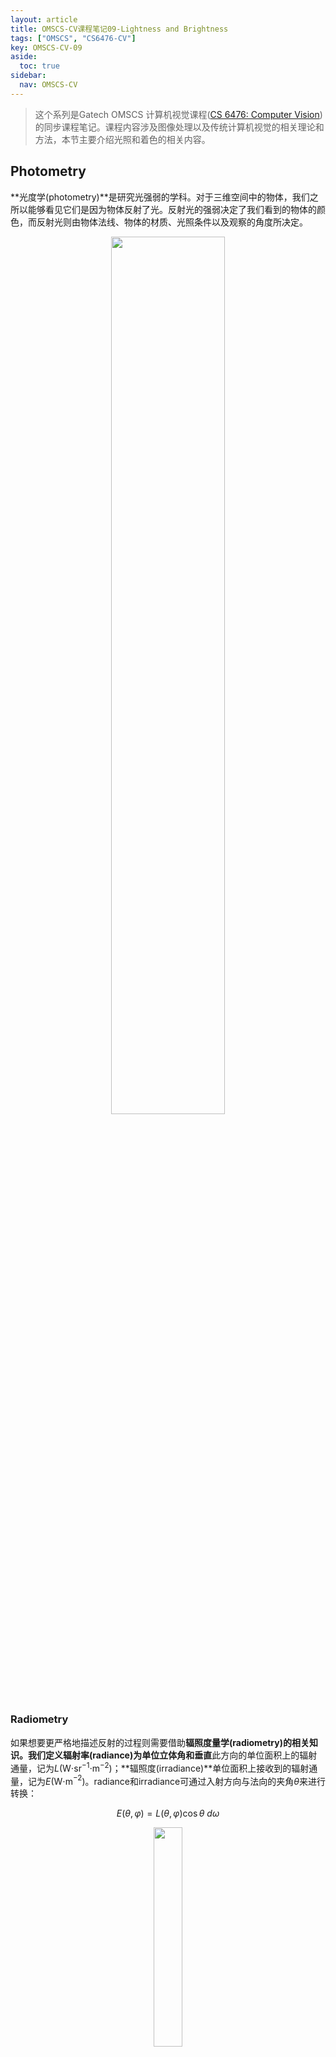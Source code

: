 ```yaml
---
layout: article
title: OMSCS-CV课程笔记09-Lightness and Brightness
tags: ["OMSCS", "CS6476-CV"]
key: OMSCS-CV-09
aside:
  toc: true
sidebar:
  nav: OMSCS-CV
---
```


> 这个系列是Gatech OMSCS 计算机视觉课程([CS 6476: Computer Vision](https://omscs.gatech.edu/cs-6476-computer-vision))的同步课程笔记。课程内容涉及图像处理以及传统计算机视觉的相关理论和方法，本节主要介绍光照和着色的相关内容。
<!--more-->

## Photometry

**光度学(photometry)**是研究光强弱的学科。对于三维空间中的物体，我们之所以能够看见它们是因为物体反射了光。反射光的强弱决定了我们看到的物体的颜色，而反射光则由物体法线、物体的材质、光照条件以及观察的角度所决定。

<div align=center>
<img src="https://i.imgur.com/ZOer74o.png" width="60%">
</div>

### Radiometry

如果想要更严格地描述反射的过程则需要借助**辐照度量学(radiometry)**的相关知识。我们定义**辐射率(radiance)**为单位立体角和**垂直**此方向的单位面积上的辐射通量，记为$L$(W⋅sr$^{−1}$⋅m$^{−2}$)；**辐照度(irradiance)**单位面积上接收到的辐射通量，记为$E$(W⋅m$^{−2}$)。radiance和irradiance可通过入射方向与法向的夹角$\theta$来进行转换：

$$
E(\theta, \varphi) = L(\theta, \varphi) \cos \theta \ d\omega
$$

<div align=center>
<img src="https://i.imgur.com/ZpYW7Oh.png" width="30%">
</div>

当光线照射到物体上时，物体反射出的radiance由**双向反射分布函数(bidirectional reflectance distribution function, BRDF)**控制，它定义为反射出的radiance与接收到的irradiance的比值：

$$
f(\theta_i, \varphi_i; \theta_r, \varphi_r) = \frac{L(\theta_r, \varphi_r)}{E(\theta_i, \varphi_i)}
$$

<div align=center>
<img src="https://i.imgur.com/az7L7iY.png" width="70%">
</div>

BRDF需要满足Helmholtz互异性(Helmholtz reciprocity)，即交换入射和出射方向函数值不变。同时BRDF还满足旋转对称性，即BRDF仅与入射和出射方向在平面上的相对夹角$\varphi_i - \varphi_r$有关，当入射方向和出射方向同时绕法向旋转时BRDF保持不变。

$$
f(\theta_i, \varphi_i; \theta_r, \varphi_r) = f(\theta_r, \varphi_r; \theta_i, \varphi_i)
$$

$$
f(\theta_i, \varphi_i; \theta_r, \varphi_r) = f(\theta_i, \theta_r, \varphi_i - \varphi_r)
$$

### Reflection Models

对于表面比较粗糙的物体，我们可以认为光线到达物体表面后会向各个方向发生反射，这种类型的反射称为**漫反射(diffuse reflection)**。

<div align=center>
<img src="https://i.imgur.com/nvhk9eG.png" width="50%">
</div>

另一种常见的反射类型是**镜面反射(surface reflection)**，此时反射会集中到某些指定的方向使得物体表面出现反光的效果。

<div align=center>
<img src="https://i.imgur.com/PNfmEhs.png" width="50%">
</div>

当然大多数情况下物体表面会同时发生漫反射和镜面反射。

<div align=center>
<img src="https://i.imgur.com/YvrBSi4.png" width="52%">
</div>

#### Diffuse Reflection and Lambertian BRDF

漫反射的一个重要特征是无论观察的角度如何，漫反射的强度都是一样的。换句话说漫反射材质的BRDF是一个常数，我们称之为**反照率(albedo)：**

$$
f(\theta_i, \varphi_i; \theta_r, \varphi_r) = \rho_d
$$

我们将化简后的BRDF带入反射过程得到漫反射情况下反射的radiance：

$$
L = \rho_d I \cos \theta_i = \rho_d I (n \cdot s)
$$

<div align=center>
<img src="https://i.imgur.com/SFRrA3O.png" width="60%">
</div>

#### Specular Reflection and Mirror BRDF

对于镜面反射的BRDF，我们可以利用$\delta$函数来描述只在给定方向上存在radiance的情况：

$$
f(\theta_i, \varphi_i; \theta_v, \varphi_v) = \rho_s \delta (\theta_i - \theta_v) \delta (\varphi_i + \pi - \varphi_v)
$$

类似地，镜面反射出的radiance为：

$$
L = \rho_s I \delta(m - v)
$$

<div align=center>
<img src="https://i.imgur.com/9G7olsF.png" width="67%">
</div>

### Phong Reflection Model

我们把漫反射和镜面反射结合到一起就得到了图形渲染中非常常用的Phong反射模型，它将漫反射和镜面反射相加来模拟真实材质的BRDF。

<div align=center>
<img src="https://i.imgur.com/qqB029q.png" width="50%">
</div>

## Lightness

在上一节中我们介绍了物体的反射模型。对于相机来说物体的反射光决定了图片上接收到的颜色，但人眼对于颜色的感知是不完全由接收到的光线决定的。以下图为例，A和B两块棋盘格上的颜色是完全相同的，但人眼往往会认为A处的颜色会更深一些。

<div align=center>
<img src="https://i.imgur.com/I0a6Vlo.png" width="30%">
<img src="https://i.imgur.com/QGAiVSi.png" width="30%">
</div>

类似地，图像的空间感也会干扰人眼对颜色的认知。

<div align=center>
<img src="https://i.imgur.com/NhNL6oN.png" width="50%">
</div>

实际上人眼会把接收到的光线进行分解，具体而言人的视觉系统会把光分解成illumination和reflectance两部分。当我们看到某个物体时，大脑会尽可能将我们看到的颜色还原成它在白光下的颜色。因此对于不同光照条件下的同一个物体，人眼往往会看到相同的颜色；相应地，人眼对于光源的变化则没有那么敏感。

从前一节的内容中我们知道物体的颜色可以表示为光照$E$与反射方程$R$的乘积：

$$
L(x, y) = R(x, y) \cdot E(x, y)
$$

<div align=center>
<img src="https://i.imgur.com/uNIsSqc.png" width="50%">
</div>

那么对于具有不同反照率的平面物体在变化的光源下会得到类似于下面的图像：

<div align=center>
<img src="https://i.imgur.com/g0AE3LE.png" width="70%">
</div>

<div align=center>
<img src="https://i.imgur.com/eusF6q4.png" width="50%">
</div>

如果假定光照是缓慢变化的，那么我们可以从照射得到的图像上恢复物体的反照率。具体而言需要只对图像取对数并计算导数：

<div align=center>
<img src="https://i.imgur.com/DzEtWNP.png" width="50%">
</div>

由于光照是缓慢变化的，在取对数后光照对应导数中非常小的部分，我们可以使用阈值化来过滤掉它。这样我们对过滤后的函数进行积分就能够重建出物体的albedo(和真实值只相差一个常数)。

<div align=center>
<img src="https://i.imgur.com/PyEj30h.png" width="60%">
</div>

当然这样的方法对于的三维空间物体是不适用的，这是因为通常情况下三维空间中物体接收到的光线不满足缓慢变化的假设。

## Shape from Shading

通过着色我们还可以重建物体的表面。假设空间中的曲面方程为$z(x, y)$，定义$p$、$q$分别为曲面在两个方向上的负导数：

$$
p = -\frac{\partial z}{\partial x}, q = -\frac{\partial z}{\partial y}
$$

对于曲面上的任意点，我们可以利用$p$和$q$定义出两个切向量：

$$
t_x = (1, 0, -p)^T, t_y = (0, 1, -q)^T
$$

因此该点的曲面法向为：

$$
n = \frac{t_x \times t_y}{\Vert t_x \times t_y \Vert} = \frac{1}{\sqrt{p^2 + q^2 + 1}} (p, q, 1)^T
$$

我们可以把法向$n$移动到单位球上并将它延长到$z=1$的平面上，这个平面称为gradient space。显然对于任意方向的法向我们总能在gradient space上找到法向与平面的交点，且交点坐标恰为$(p, q, 1)$。

<div align=center>
<img src="https://i.imgur.com/21ftIF2.png" width="50%">
</div>

类似地，我们把光线入射方向也映射到Gradient Space上，得到入射方向的单位向量：

$$
s = \frac{1}{\sqrt{p_S^2 + q_S^2 + 1}} (p_S, q_S, 1)^T
$$

此时入射方向与法向的夹角为：

$$
\cos \theta_i = n \cdot s = \frac{p \cdot p_S + q \cdot q_S + 1}{\sqrt{p^2 + q^2 + 1} \cdot \sqrt{p_S^2 + q_S^2 + 1}}
$$

<div align=center>
<img src="https://i.imgur.com/AMS0xIk.png" width="50%">
</div>

假设物体表面是Lambert面，对应的albedo为$\rho$；同时假定来自光源的入射光强度为$k$。那么曲面上任意点的反射光强度为：

$$
I = \rho \cdot k \cdot \cos \theta_i = \rho \cdot k (n \cdot s)
$$

不妨设$\rho \cdot k = 1$，此时反射光可以化简为：

$$
I = n \cdot s = \frac{p \cdot p_S + q \cdot q_S + 1}{\sqrt{p^2 + q^2 + 1} \cdot \sqrt{p_S^2 + q_S^2 + 1}} = R(p, q)
$$

我们称$R(p, q)$为Lambert面的Reflectance Map。曲面的法向一定在$R(p, q) = I$所定义的曲线上，如下图所示。同时$R(p, q)$仅在$(p_S, q_S)$处取最大值$(p, q) = 1$，此时光线入射方向与法向重合；$R(p, q)$在直线$p \cdot p_S + q \cdot q_S + 1 = 0$上取最小值$(p, q) = 0$，此时入射方向与法向相互垂直。

<div align=center>
<img src="https://i.imgur.com/R0VwyQQ.png" width="60%">
</div>

因此对于平面图像上的任意一点我们可以取出该点的像素值并在gradient space绘制出对应的曲线，该点在曲面上的法向一定位于这条曲线上。尽管如此，我们还是无法确定法向的具体方向。

<div align=center>
<img src="https://i.imgur.com/4e0Kl7w.png" width="60%">
</div>

想要确定具体地法向一般有两种做法。第一种方法是引入额外的约束，比如说假定已知曲面的边界而且曲面比较光滑，再通过一系列复杂的优化是就解出具体的法向。当然这样的方法在实际中的效果并不好，工程上更常用的方法是利用多张不同光源下的图像来重建曲面，这样的方法称为**光度立体(photometric stereo)**。

具体来说，我们需要固定相机和物体的位置然后利用3个不同角度的光源来拍摄图像。假设入射光的强度均为1，在每个光源下曲面上的反射光满足方程：

$$
I_i = \rho \ n \cdot s_i
$$

联立3个光源可以得到矩阵方程：

$$
\begin{bmatrix}
I_1 \\ I_2 \\ I_3
\end{bmatrix}
=
\begin{bmatrix}
s_1^T \\ s_2^T \\ s_3^T
\end{bmatrix}
\rho n
$$

记$$\hat{n} = \rho n$$，通过求解线性方程组可以得到：

$$
\hat{n} = \rho n = S^{-1} I
$$

上式对于包含多组不同光源的图像仍然适用。由于法向$n$是单位向量，我们只需要对$$\hat{n}$$进行规范化即可得到曲面法向，同时我们还可以得到该点的反照率：

$$
\rho = \vert \hat{n} \vert, n = \frac{\hat{n}}{\rho}
$$

<div align=center>
<img src="https://i.imgur.com/ujRHsB8.png" width="37%">
<img src="https://i.imgur.com/FdKsPgK.png" width="15%">
<img src="https://i.imgur.com/eoV5j1W.png" width="15%">
<img src="https://i.imgur.com/bahr9yZ.png" width="15%">
</div>

光度立体的本质是在gradient space上求曲线交点。对于每个给定的光源，我们都可以在gradient space上画出相应的曲线，且待求的法向一定位于这些曲线的交点上。由于每条曲线都是二次曲线，我们至少需要3条曲线才能确定这个交点。

<div align=center>
<img src="https://i.imgur.com/L2zTZgL.png" width="50%">
</div>

利用光度立体的方法我们可以重建曲面的法线并对曲面的albedo进行估计，如下图所示。

<div align=center>
<img src="https://i.imgur.com/3ni3ROf.png" width="70%">
</div>

当然广度立体的方法也存在一些缺陷，比如说它基本无法处理反光和半透明的材质，同时对于阴影和相互反射(inter-reflections)的情况也没有特别好的解决方法。此外广度立体一般需要保证光源和相机距离物体比较远，而且必须要知道光线的方向和强弱。这些缺陷都限制了广度立体的应用场景。